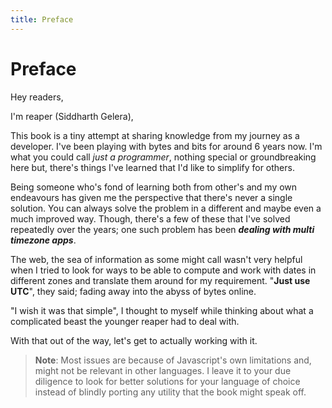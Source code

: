 ```yaml
---
title: Preface
---
```


# Preface

Hey readers,

I'm reaper (Siddharth Gelera),

This book is a tiny attempt at sharing knowledge from my journey as a developer.
I've been playing with bytes and bits for around 6 years now. I'm what you could
call _just a programmer_, nothing special or groundbreaking here but, there's
things I've learned that I'd like to simplify for others.

Being someone who's fond of learning both from other's and my own endeavours has
given me the perspective that there's never a single solution. You can always
solve the problem in a different and maybe even a much improved way. Though,
there's a few of these that I've solved repeatedly over the years; one such
problem has been **_dealing with multi timezone apps_**.

The web, the sea of information as some might call wasn't very helpful when I
tried to look for ways to be able to compute and work with dates in different
zones and translate them around for my requirement. "**Just use UTC**", they
said; fading away into the abyss of bytes online.

"I wish it was that simple", I thought to myself while thinking about what a
complicated beast the younger reaper had to deal with.

With that out of the way, let's get to actually working with it.

> **Note**: Most issues are because of Javascript's own limitations and, might
> not be relevant in other languages. I leave it to your due diligence to look
> for better solutions for your language of choice instead of blindly porting
> any utility that the book might speak off.
